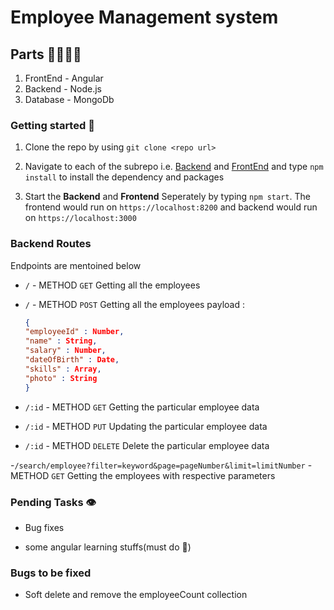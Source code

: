 # Employee Management system

## Parts 👩‍👩‍👧‍👦

1. FrontEnd - Angular
2. Backend - Node.js
3. Database - MongoDb

### Getting started 🚀

1. Clone the repo by using `git clone <repo url>`

2. Navigate to each of the subrepo i.e. [Backend](./crudBackend) and [FrontEnd](./crudFrontend/) and type `npm install` to install the dependency and packages

3. Start the **Backend** and **Frontend** Seperately by typing `npm start`. The frontend would run on `https://localhost:8200` and backend would run on `https://localhost:3000`

### Backend Routes

Endpoints are mentoined below

- `/` - METHOD `GET` Getting all the employees

- `/` - METHOD `POST` Getting all the employees
  payload :
  ```json
  {
  "employeeId" : Number,
  "name" : String,
  "salary" : Number,
  "dateOfBirth" : Date,
  "skills" : Array,
  "photo" : String
  }
  ```
- `/:id` - METHOD `GET` Getting the particular employee data

- `/:id` - METHOD `PUT` Updating the particular employee data

- `/:id` - METHOD `DELETE` Delete the particular employee data

-`/search/employee?filter=keyword&page=pageNumber&limit=limitNumber` - METHOD `GET` Getting the 
employees with respective parameters 

### Pending Tasks 👁

- Bug fixes

- some angular learning stuffs(must do 🛑)

### Bugs to be fixed 

- Soft delete and remove the employeeCount collection 
